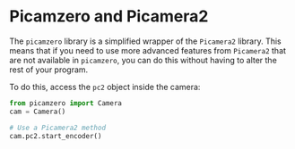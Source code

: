 # Picamzero and Picamera2

The `picamzero` library is a simplified wrapper of the `Picamera2` library. This means that if you need to use more advanced features from `Picamera2` that are not available in `picamzero`, you can do this without having to alter the rest of your program.

To do this, access the `pc2` object inside the camera:

```python
from picamzero import Camera
cam = Camera()

# Use a Picamera2 method
cam.pc2.start_encoder()
```

